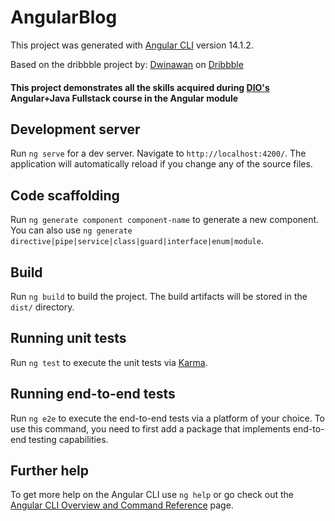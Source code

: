 # AngularBlog

This project was generated with [Angular CLI](https://github.com/angular/angular-cli) version 14.1.2.

Based on the dribbble project by: [Dwinawan](dwinawan.com/blog) on [Dribbble](https://dribbble.com/shots/18089191-Blog-Layout)

#### This project demonstrates all the skills acquired during [DIO's](https://www.dio.me/) Angular+Java Fullstack course in the Angular module

## Development server

Run `ng serve` for a dev server. Navigate to `http://localhost:4200/`. The application will automatically reload if you change any of the source files.

## Code scaffolding

Run `ng generate component component-name` to generate a new component. You can also use `ng generate directive|pipe|service|class|guard|interface|enum|module`.

## Build

Run `ng build` to build the project. The build artifacts will be stored in the `dist/` directory.

## Running unit tests

Run `ng test` to execute the unit tests via [Karma](https://karma-runner.github.io).

## Running end-to-end tests

Run `ng e2e` to execute the end-to-end tests via a platform of your choice. To use this command, you need to first add a package that implements end-to-end testing capabilities.

## Further help

To get more help on the Angular CLI use `ng help` or go check out the [Angular CLI Overview and Command Reference](https://angular.io/cli) page.
